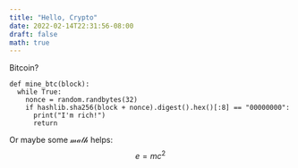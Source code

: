```yaml
---
title: "Hello, Crypto"
date: 2022-02-14T22:31:56-08:00
draft: false
math: true
---
```


Bitcoin?

```
def mine_btc(block):
  while True:
    nonce = random.randbytes(32)
    if hashlib.sha256(block + nonce).digest().hex()[:8] == "00000000":
      print("I'm rich!")
      return
```

Or maybe some $\mathcal{math}$ helps:
$$
e = mc^2$$
